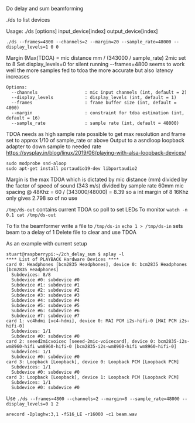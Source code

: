 Do delay and sum beamforming

./ds to list devices

Usage: ./ds [options] input_device[index] output_device[index]

`./ds --frames=4800 --channels=2 --margin=20 --sample_rate=48000 --display_levels=1 0 0`

Margin (Max(TDOA) = mic distance mm / (343000 / sample_rate) 2mic set to 8
Set display_levels=0 for silent running
--frames=4800 seems to work well the more samples fed to tdoa the more accurate but also latency increases 

```
Options:
  --channels                  : mic input channels (int, default = 2)
  --display_levels            : display_levels (int, default = 1)
  --frames                    : frame buffer size (int, default = 4000)
  --margin                    : constraint for tdoa estimation (int, default = 16)
  --sample_rate               : sample rate (int, default = 48000)
```  

TDOA needs as high sample rate possible to get max resolution and frame set to approx 1/10 of sample_rate or above
Output to a asndloop loopback adapter to down sample to needed rate
https://sysplay.in/blog/linux/2019/06/playing-with-alsa-loopback-devices/
```
sudo modprobe snd-aloop
sudo apt-get install portaudio19-dev libportaudio2
```

Margin is the max TDOA which is dictated by mic distance (mm) divided by the factor of speed of sound (343 m/s) divided by sample rate
60mm mic spacing @ 48Khz = 60 / (343000/48000) = 8.39 so a int margin of 8
16Khz only gives 2.798 so of no use

`/tmp/ds-out` contains current TDOA so poll to set LEDs
To monitor `watch -n 0.1 cat /tmp/ds-out`

To fix the beamformer write a file to `/tmp/ds-in`
`echo 1 > /tmp/ds-in` sets beam to a delay of 1
Delete file to clear and use TDOA

As an example with current setup
```
stuart@raspberrypi:~/2ch_delay_sum $ aplay -l
**** List of PLAYBACK Hardware Devices ****
card 0: Headphones [bcm2835 Headphones], device 0: bcm2835 Headphones [bcm2835 Headphones]
  Subdevices: 8/8
  Subdevice #0: subdevice #0
  Subdevice #1: subdevice #1
  Subdevice #2: subdevice #2
  Subdevice #3: subdevice #3
  Subdevice #4: subdevice #4
  Subdevice #5: subdevice #5
  Subdevice #6: subdevice #6
  Subdevice #7: subdevice #7
card 1: vc4hdmi [vc4-hdmi], device 0: MAI PCM i2s-hifi-0 [MAI PCM i2s-hifi-0]
  Subdevices: 1/1
  Subdevice #0: subdevice #0
card 2: seeed2micvoicec [seeed-2mic-voicecard], device 0: bcm2835-i2s-wm8960-hifi wm8960-hifi-0 [bcm2835-i2s-wm8960-hifi wm8960-hifi-0]
  Subdevices: 1/1
  Subdevice #0: subdevice #0
card 3: Loopback [Loopback], device 0: Loopback PCM [Loopback PCM]
  Subdevices: 1/1
  Subdevice #0: subdevice #0
card 3: Loopback [Loopback], device 1: Loopback PCM [Loopback PCM]
  Subdevices: 1/1
  Subdevice #0: subdevice #0
```
Use `./ds --frames=4800 --channels=2 --margin=8 --sample_rate=48000 --display_levels=0 1 2`

`arecord -Dplughw:3,1 -fS16_LE -r16000 -c1 beam.wav`


